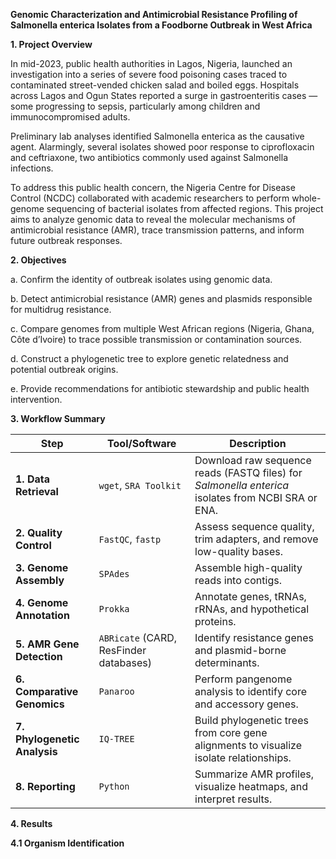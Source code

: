 **Genomic Characterization and Antimicrobial Resistance Profiling of Salmonella enterica Isolates from a Foodborne Outbreak in West Africa**

**1. Project Overview**

In mid-2023, public health authorities in Lagos, Nigeria, launched an investigation into a series of severe food poisoning cases traced to contaminated street-vended chicken salad and boiled eggs. Hospitals across Lagos and Ogun States reported a surge in gastroenteritis cases — some progressing to sepsis, particularly among children and immunocompromised adults.

Preliminary lab analyses identified Salmonella enterica as the causative agent. Alarmingly, several isolates showed poor response to ciprofloxacin and ceftriaxone, two antibiotics commonly used against Salmonella infections.

To address this public health concern, the Nigeria Centre for Disease Control (NCDC) collaborated with academic researchers to perform whole-genome sequencing of bacterial isolates from affected regions.
This project aims to analyze genomic data to reveal the molecular mechanisms of antimicrobial resistance (AMR), trace transmission patterns, and inform future outbreak responses.


**2. Objectives**

a. Confirm the identity of outbreak isolates using genomic data.

b. Detect antimicrobial resistance (AMR) genes and plasmids responsible for multidrug resistance.

c. Compare genomes from multiple West African regions (Nigeria, Ghana, Côte d’Ivoire) to trace possible transmission or contamination sources.

d. Construct a phylogenetic tree to explore genetic relatedness and potential outbreak origins.

e. Provide recommendations for antibiotic stewardship and public health intervention.


**3. Workflow Summary**

| **Step**                     | **Tool/Software**                       | **Description**                                                                                    |
| ---------------------------- | --------------------------------------- | -------------------------------------------------------------------------------------------------- |
| **1. Data Retrieval**        | `wget`, `SRA Toolkit`                   | Download raw sequence reads (FASTQ files) for *Salmonella enterica* isolates from NCBI SRA or ENA. |
| **2. Quality Control**       | `FastQC`, `fastp`                       | Assess sequence quality, trim adapters, and remove low-quality bases.                              |
| **3. Genome Assembly**       | `SPAdes`                                | Assemble high-quality reads into contigs.                                                          |
| **4. Genome Annotation**     | `Prokka`                                | Annotate genes, tRNAs, rRNAs, and hypothetical proteins.                                           |
| **5. AMR Gene Detection**    | `ABRicate` (CARD, ResFinder databases)  | Identify resistance genes and plasmid-borne determinants.                                          |
| **6. Comparative Genomics**  |           `Panaroo`                     | Perform pangenome analysis to identify core and accessory genes.                                   |
| **7. Phylogenetic Analysis** | `IQ-TREE`                     | Build phylogenetic trees from core gene alignments to visualize isolate relationships.             |
| **8. Reporting**             | `Python`  | Summarize AMR profiles, visualize heatmaps, and interpret results.                                 |


**4. Results**

**4.1 Organism Identification**

